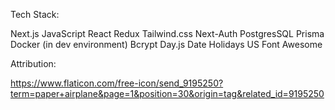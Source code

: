 Tech Stack:

Next.js
JavaScript
React
Redux
Tailwind.css
Next-Auth
PostgresSQL
Prisma
Docker (in dev environment)
Bcrypt
Day.js
Date Holidays US
Font Awesome

Attribution:

https://www.flaticon.com/free-icon/send_9195250?term=paper+airplane&page=1&position=30&origin=tag&related_id=9195250
